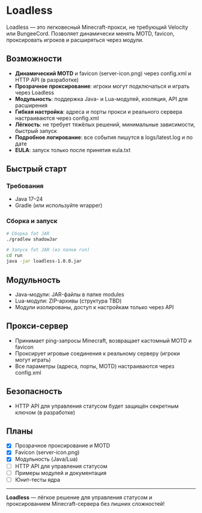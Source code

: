 # Loadless

Loadless — это легковесный Minecraft-прокси, не требующий Velocity или BungeeCord. Позволяет динамически менять MOTD, favicon, проксировать игроков и расширяться через модули.

## Возможности
- **Динамический MOTD** и favicon (server-icon.png) через config.xml и HTTP API (в разработке)
- **Прозрачное проксирование**: игроки могут подключаться и играть через Loadless
- **Модульность**: поддержка Java- и Lua-модулей, изоляция, API для расширения
- **Гибкая настройка**: адреса и порты прокси и реального сервера настраиваются через config.xml
- **Лёгкость**: не требует тяжёлых решений, минимальные зависимости, быстрый запуск
- **Подробное логирование**: все события пишутся в logs/latest.log и по дате
- **EULA**: запуск только после принятия eula.txt

## Быстрый старт

### Требования
- Java 17–24
- Gradle (или используйте wrapper)

### Сборка и запуск
```sh
# Сборка fat JAR
./gradlew shadowJar

# Запуск fat JAR (из папки run)
cd run
java -jar loadless-1.0.0.jar
```

## Модульность
- Java-модули: JAR-файлы в папке modules
- Lua-модули: ZIP-архивы (структура TBD)
- Модули изолированы, доступ к настройкам только через API

## Прокси-сервер
- Принимает ping-запросы Minecraft, возвращает кастомный MOTD и favicon
- Проксирует игровые соединения к реальному серверу (игроки могут играть)
- Все параметры (адреса, порты, MOTD) настраиваются через config.xml

## Безопасность
- HTTP API для управления статусом будет защищён секретным ключом (в разработке)

## Планы
- [x] Прозрачное проксирование и MOTD
- [x] Favicon (server-icon.png)
- [x] Модульность (Java/Lua)
- [ ] HTTP API для управления статусом
- [ ] Примеры модулей и документация
- [ ] Юнит-тесты ядра

---

**Loadless** — лёгкое решение для управления статусом и проксированием Minecraft-сервера без лишних сложностей!
